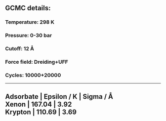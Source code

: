 ## GCMC details:                   
### Temperature: 298 K                
### Pressure: 0-30 bar           
### Cutoff: 12 Å              
### Force field: Dreiding+UFF           
### Cycles: 10000+20000          

------
Adsorbate | Epsilon / K | Sigma / Å                                                       
Xenon     | 167.04      | 3.92                                            
Krypton   | 110.69      | 3.69                                   
------
